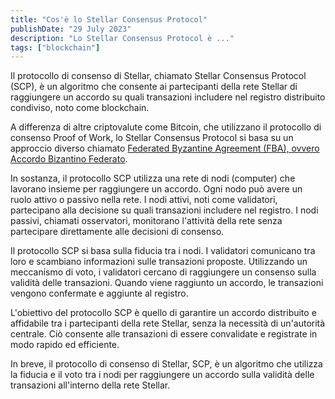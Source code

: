 ```yaml
---
title: "Cos'è lo Stellar Consensus Protocol"
publishDate: "29 July 2023"
description: "Lo Stellar Consensus Protocol è ..."
tags: ["blockchain"]
---
```


Il protocollo di consenso di Stellar, chiamato Stellar Consensus Protocol (SCP), è un algoritmo che consente ai partecipanti della rete Stellar di raggiungere un accordo su quali transazioni includere nel registro distribuito condiviso, noto come blockchain.

A differenza di altre criptovalute come Bitcoin, che utilizzano il protocollo di consenso Proof of Work, lo Stellar Consensus Protocol si basa su un approccio diverso chiamato [Federated Byzantine Agreement (FBA), ovvero Accordo Bizantino Federato](/accordo-bizantino-federato).

In sostanza, il protocollo SCP utilizza una rete di nodi (computer) che lavorano insieme per raggiungere un accordo. Ogni nodo può avere un ruolo attivo o passivo nella rete. I nodi attivi, noti come validatori, partecipano alla decisione su quali transazioni includere nel registro. I nodi passivi, chiamati osservatori, monitorano l'attività della rete senza partecipare direttamente alle decisioni di consenso.

Il protocollo SCP si basa sulla fiducia tra i nodi. I validatori comunicano tra loro e scambiano informazioni sulle transazioni proposte. Utilizzando un meccanismo di voto, i validatori cercano di raggiungere un consenso sulla validità delle transazioni. Quando viene raggiunto un accordo, le transazioni vengono confermate e aggiunte al registro.

L'obiettivo del protocollo SCP è quello di garantire un accordo distribuito e affidabile tra i partecipanti della rete Stellar, senza la necessità di un'autorità centrale. Ciò consente alle transazioni di essere convalidate e registrate in modo rapido ed efficiente.

In breve, il protocollo di consenso di Stellar, SCP, è un algoritmo che utilizza la fiducia e il voto tra i nodi per raggiungere un accordo sulla validità delle transazioni all'interno della rete Stellar.
